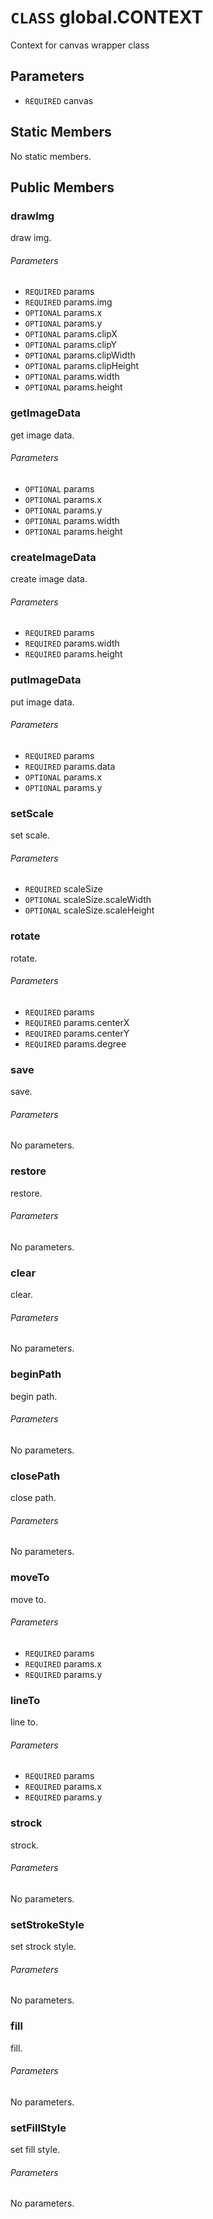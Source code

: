 # `CLASS` global.CONTEXT
Context for canvas wrapper class

## Parameters
* `REQUIRED` canvas 

## Static Members
No static members.

## Public Members

### drawImg
draw img.
###### Parameters
* `REQUIRED` params
* `REQUIRED` params.img
* `OPTIONAL` params.x
* `OPTIONAL` params.y
* `OPTIONAL` params.clipX
* `OPTIONAL` params.clipY
* `OPTIONAL` params.clipWidth
* `OPTIONAL` params.clipHeight
* `OPTIONAL` params.width
* `OPTIONAL` params.height

### getImageData
get image data.
###### Parameters
* `OPTIONAL` params
* `OPTIONAL` params.x
* `OPTIONAL` params.y
* `OPTIONAL` params.width
* `OPTIONAL` params.height

### createImageData
create image data.
###### Parameters
* `REQUIRED` params
* `REQUIRED` params.width
* `REQUIRED` params.height

### putImageData
put image data.
###### Parameters
* `REQUIRED` params
* `REQUIRED` params.data
* `OPTIONAL` params.x
* `OPTIONAL` params.y

### setScale
set scale.
###### Parameters
* `REQUIRED` scaleSize
* `OPTIONAL` scaleSize.scaleWidth
* `OPTIONAL` scaleSize.scaleHeight

### rotate
rotate.
###### Parameters
* `REQUIRED` params
* `REQUIRED` params.centerX
* `REQUIRED` params.centerY
* `REQUIRED` params.degree

### save
save.
###### Parameters
No parameters.

### restore
restore.
###### Parameters
No parameters.

### clear
clear.
###### Parameters
No parameters.

### beginPath
begin path.
###### Parameters
No parameters.

### closePath
close path.
###### Parameters
No parameters.

### moveTo
move to.
###### Parameters
* `REQUIRED` params
* `REQUIRED` params.x
* `REQUIRED` params.y

### lineTo
line to.
###### Parameters
* `REQUIRED` params
* `REQUIRED` params.x
* `REQUIRED` params.y

### strock
strock.
###### Parameters
No parameters.

### setStrokeStyle
set strock style.
###### Parameters
No parameters.

### fill
fill.
###### Parameters
No parameters.

### setFillStyle
set fill style.
###### Parameters
No parameters.
